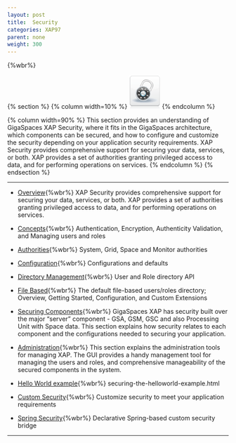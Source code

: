 ```yaml
---
layout: post
title:  Security
categories: XAP97
parent: none
weight: 300
---
```


{%wbr%}


{% section %}
{% column  width=10% %}
![security.png](/attachment_files/subject/security.png)
{% endcolumn %}

{% column width=90% %}
This section provides an understanding of GigaSpaces XAP Security, where it fits in the GigaSpaces architecture, which components can be secured, and how to configure and customize the security depending on your application security requirements. XAP Security provides comprehensive support for securing your data, services, or both. XAP provides a set of authorities granting privileged access to data, and for performing operations on services.
{% endcolumn %}
{% endsection %}

<hr/>


- [Overview](./security.html){%wbr%}
XAP Security provides comprehensive support for securing your data, services, or both. XAP provides a set of authorities granting privileged access to data, and for performing operations on services.

- [Concepts](./security-concepts.html){%wbr%}
Authentication, Encryption, Authenticity Validation, and Managing users and roles

- [Authorities](./security-authorities.html){%wbr%}
System, Grid, Space and Monitor authorities

- [Configuration](./security-configurations.html){%wbr%}
Configurations and defaults

- [Directory Management](./programmatically-managing-the-security-directory.html){%wbr%}
User and Role directory API

- [File Based](./default-file-based-security-implementation.html){%wbr%}
The default file-based users/roles directory; Overview, Getting Started, Configuration, and Custom Extensions

- [Securing Components](./securing-xap-components.html){%wbr%}
GigaSpaces XAP has security built over the major “server” component - GSA, GSM, GSC and also Processing Unit with Space data. This section explains how security relates to each component and the configurations needed to securing your application.

- [Administration](./security-administration.html){%wbr%}
This section explains the administration tools for managing XAP. The GUI provides a handy management tool for managing the users and roles, and comprehensive manageability of the secured components in the system.

- [Hello World example](./securing-the-helloworld-example.html){%wbr%}
securing-the-helloworld-example.html

- [Custom Security](./custom-security.html){%wbr%}
Customize security to meet your application requirements

- [Spring Security](./spring-security-bridge.html){%wbr%}
Declarative Spring-based custom security bridge

<hr/>
